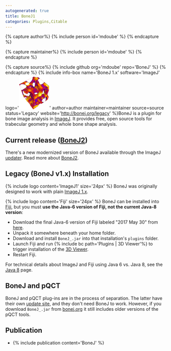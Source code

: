 ```yaml
---
autogenerated: true
title: BoneJ1
categories: Plugins,Citable
---
```



{% capture author%}
{% include person id='mdoube' %}
{% endcapture %}

{% capture maintainer%}
{% include person id='mdoube' %}
{% endcapture %}

{% capture source%}
{% include github org='mdoube' repo='BoneJ' %}
{% endcapture %}
{% include info-box name='BoneJ 1.x' software='ImageJ' logo='<img src="/media/Bonej-icon.png" width="96"/>' author=author maintainer=maintainer source=source status='Legacy' website='http://bonej.org/legacy' %}BoneJ is a plugin for bone image analysis in [ImageJ](/about). It provides free, open source tools for trabecular geometry and whole bone shape analysis.

## Current release ([BoneJ2](/plugins/bonej))

There's a new modernized version of BoneJ available through the ImageJ [updater](/plugins/updater). Read more about [BoneJ2](/plugins/bonej).

## Legacy (BoneJ v1.x) Installation

{% include logo content='ImageJ1' size='24px' %} BoneJ was originally designed to work with plain [ImageJ 1.x](/software/imagej1).

{% include logo content='Fiji' size='24px' %} BoneJ can be installed into [Fiji](/fiji), but you must **use the Java-6 version of Fiji, not the current Java-8 version**:

-   Download the final Java-6 version of Fiji labeled "2017 May 30" from [here](/fiji/downloads#java-6).
-   Unpack it somewhere beneath your home folder.
-   Download and install `BoneJ_.jar` into that installation's `plugins` folder.
-   Launch Fiji and run {% include bc path='Plugins | 3D Viewer'%} to trigger installation of the [3D Viewer](/plugins/3d-viewer).
-   Restart Fiji.

For technical details about ImageJ and Fiji using Java 6 vs. Java 8, see the [Java 8](/news/2016-05-10_-_ImageJ_HOWTO_-_Java_8,_Java_6,_Java_3D) page.

## BoneJ and pQCT

BoneJ and pQCT plug-ins are in the process of separation. The latter have their own [update site](/plugins/pqct), and they don't need BoneJ to work. However, if you download `BoneJ_.jar` from [bonej.org](http://bonej.org/legacy) it still includes older versions of the pQCT tools.

## Publication

-   {% include publication content='BoneJ' %}

 
